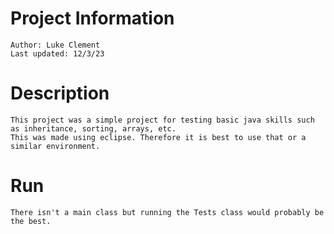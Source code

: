 # Project Information 
    Author: Luke Clement
    Last updated: 12/3/23

# Description
    This project was a simple project for testing basic java skills such as inheritance, sorting, arrays, etc.
    This was made using eclipse. Therefore it is best to use that or a similar environment.

# Run
    There isn't a main class but running the Tests class would probably be the best.